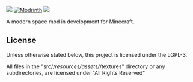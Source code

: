 [![](http://cf.way2muchnoise.eu/full_566124_dowloads.svg)](https://www.curseforge.com/minecraft/mc-mods/apollo "CurseForge")
[![Modrinth](https://img.shields.io/modrinth/dt/rQU8oPFc)](https://modrinth.com/mod/apollo "Modrinth")
![](http://cf.way2muchnoise.eu/versions/566124_latest.svg)

A modern space mod in development for Minecraft.

## License

Unless otherwise stated below, this project is licensed under the LGPL-3.

All files in the "src/*/resources/assets/*/textures" directory or any subdirectories, are licensed under "All Rights Reserved"
